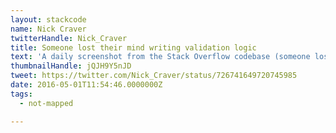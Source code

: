 ```yaml
---
layout: stackcode
name: Nick Craver
twitterHandle: Nick_Craver
title: Someone lost their mind writing validation logic
text: 'A daily screenshot from the Stack Overflow codebase (someone lost their mind writing validation logic). '
thumbnailHandle: jQJH9Y5nJD
tweet: https://twitter.com/Nick_Craver/status/726741649720745985
date: 2016-05-01T11:54:46.0000000Z
tags:
  - not-mapped

---
```


